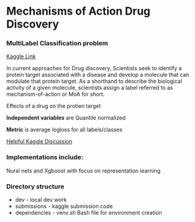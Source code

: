 # Mechanisms of Action Drug Discovery 

### MultiLabel Classification problem

[Kaggle Link](https://www.kaggle.com/c/lish-moa/data)

In current approaches for Drug discovery, Scientists seek to identify a protein target associated with a disease and develop a molecule that can modulate that protein target. As a shorthand to describe the biological activity of a given molecule, scientists assign a label referred to as mechanism-of-action or MoA for short.

Effects of a drug on the protien target

**Independent variables** are Quantile normalized

**Metric** is average logloss for all labels/classes

[Helpful Kaggle Discussion](https://www.kaggle.com/c/lish-moa/discussion/184005)

### Implementations include:

 Nural nets and Xgboost with focus on representation learning
 
 ### Directory structure
 
 * dev - local dev work
 * submissions - kaggle submission code
 * dependencies - venv.sh Bash file for environment creation
 
 
 




